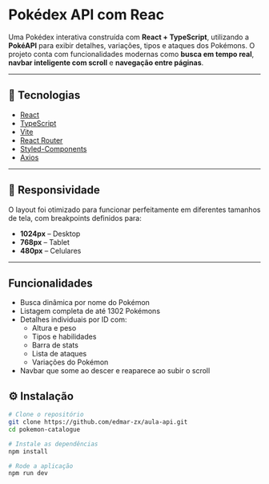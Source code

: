 # Pokédex API com Reac

Uma Pokédex interativa construída com **React + TypeScript**, utilizando a **PokéAPI** para exibir detalhes, variações, tipos e ataques dos Pokémons. O projeto conta com funcionalidades modernas como **busca em tempo real**, **navbar inteligente com scroll** e **navegação entre páginas**.

---

## 🚀 Tecnologias

- [React](https://reactjs.org/)
- [TypeScript](https://www.typescriptlang.org/)
- [Vite](https://vitejs.dev/)
- [React Router](https://reactrouter.com/)
- [Styled-Components](https://styled-components.com/)
- [Axios](https://axios-http.com/)

---

## 📱 Responsividade

O layout foi otimizado para funcionar perfeitamente em diferentes tamanhos de tela, com breakpoints definidos para:

- **1024px** – Desktop
- **768px** – Tablet
- **480px** – Celulares

---

## Funcionalidades

- Busca dinâmica por nome do Pokémon
- Listagem completa de até 1302 Pokémons
- Detalhes individuais por ID com:
  - Altura e peso
  - Tipos e habilidades
  - Barra de stats
  - Lista de ataques
  - Variações do Pokémon
- Navbar que some ao descer e reaparece ao subir o scroll

## ⚙️ Instalação

```bash
# Clone o repositório
git clone https://github.com/edmar-zx/aula-api.git
cd pokemon-catalogue

# Instale as dependências
npm install

# Rode a aplicação
npm run dev

```
